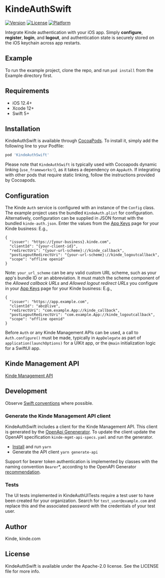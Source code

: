 # KindeAuthSwift

[![Version](https://img.shields.io/cocoapods/v/KindeAuthSwift.svg?style=flat)](https://cocoapods.org/pods/KindeAuthSwift)
[![License](https://img.shields.io/cocoapods/l/KindeAuthSwift.svg?style=flat)](https://cocoapods.org/pods/KindeAuthSwift)
[![Platform](https://img.shields.io/cocoapods/p/KindeAuthSwift.svg?style=flat)](https://cocoapods.org/pods/KindeAuthSwift)

Integrate Kinde authentication with your iOS app. Simply **configure**, **register**, **login**, and **logout**, and authentication state is securely stored on the iOS keychain across app restarts.

## Example

To run the example project, clone the repo, and run `pod install` from the Example directory first.

## Requirements

- iOS 12.4+
- Xcode 12+
- Swift 5+

## Installation

KindeAuthSwift is available through [CocoaPods](https://cocoapods.org). To install
it, simply add the following line to your Podfile:

```ruby
pod 'KindeAuthSwift'
```

Please note that `KindeAuthSwift` is typically used with Cocoapods dynamic linking (`use_frameworks!`), as it takes a dependency on `AppAuth`.
If integrating with other pods that require static linking, follow the instructions provided by Cocoapods.

## Configuration

The Kinde `Auth` service is configured with an instance of the `Config` class. The example project uses the bundled `KindeAuth.plist` for configuration.
Alternatively, configuration can be supplied in JSON format with the bundled `kinde-auth.json`.
Enter the values from the [App Keys](https://kinde.com/docs/the-basics/getting-app-keys) page for your Kinde business: E.g.,

```
{
  "issuer": "https://{your-business}.kinde.com",
  "clientId": "{your-client-id}",
  "redirectUri": "{your-url-scheme}://kinde_callback",
  "postLogoutRedirectUri": "{your-url-scheme}://kinde_logoutcallback",
  "scope": "offline openid"
}
```

Note: `your_url_scheme` can be any valid custom URL scheme, such as your app's bundle ID or an abbreviation.
It must match the scheme component of the _Allowed callback URLs_ and _Allowed logout redirect URLs_
you configure in your [App Keys](https://kinde.com/docs/the-basics/getting-app-keys) page for your Kinde business: E.g.,

```
{
  "issuer": "https://app.example.com",
  "clientId": "abc@live",
  "redirectUri": "com.example.App://kinde_callback",
  "postLogoutRedirectUri": "com.example.App://kinde_logoutcallback",
  "scope": "offline openid"
}
```

Before `Auth` or any Kinde Management APIs can be used, a call to `Auth.configure()` must be made, typically in `AppDelegate`
as part of `application(launchOptions)` for a UIKit app, or the `@main` initialization logic for a SwiftUI app.

## Kinde Management API

[Kinde Management API](./KindeAuthSwift/Classes/KindeManagementAPI/README.md)

## Development

Observe [Swift conventions](https://www.swift.org/documentation/api-design-guidelines/) where possible.

### Generate the Kinde Management API client

KindeAuthSwift includes a client for the Kinde Management API. This client is generated by the [OpenApi Genenerator](https://openapi-generator.tech/docs/generators/swift5/).
To update the client update the OpenAPI specification `kinde-mgmt-api-specs.yaml` and run the generator.

- [Install](https://classic.yarnpkg.com/en/docs/install) and run `yarn`
- Generate the API client `yarn generate-api`

Support for bearer token authentication is implemented by classes with the naming convention `Bearer`\*, according to the OpenAPI Generator [recommendation](https://github.com/OpenAPITools/openapi-generator/wiki/FAQ#how-do-i-implement-bearer-token-authentication-with-urlsession-on-the-swift-api-client).

### Tests

The UI tests implemented in KindeAuthUITests require a test user to have been created for your organization.
Search for `test_user@example.com` and replace this and the associated password with the credentials of your test user.

## Author

Kinde, kinde.com

## License

KindeAuthSwift is available under the Apache-2.0 license. See the LICENSE file for more info.
